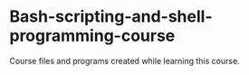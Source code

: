 # Bash-scripting-and-shell-programming-course
Course files and programs created while learning this course.
